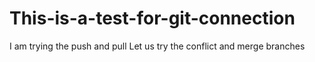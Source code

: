 # This-is-a-test-for-git-connection
I am trying the push and pull
Let us try the conflict and merge branches
